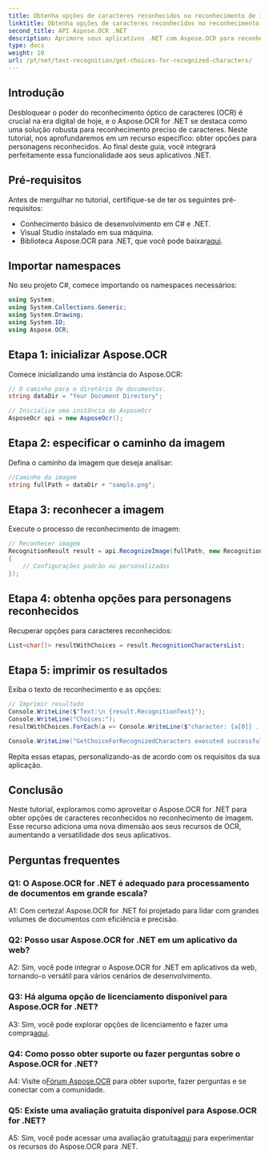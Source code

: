 ```yaml
---
title: Obtenha opções de caracteres reconhecidos no reconhecimento de imagem OCR
linktitle: Obtenha opções de caracteres reconhecidos no reconhecimento de imagem OCR
second_title: API Aspose.OCR .NET
description: Aprimore seus aplicativos .NET com Aspose.OCR para reconhecimento preciso de caracteres. Siga nosso guia passo a passo para recuperar opções de caracteres reconhecidos no reconhecimento de imagem.
type: docs
weight: 10
url: /pt/net/text-recognition/get-choices-for-recognized-characters/
---
```

## Introdução

Desbloquear o poder do reconhecimento óptico de caracteres (OCR) é crucial na era digital de hoje, e o Aspose.OCR for .NET se destaca como uma solução robusta para reconhecimento preciso de caracteres. Neste tutorial, nos aprofundaremos em um recurso específico: obter opções para personagens reconhecidos. Ao final deste guia, você integrará perfeitamente essa funcionalidade aos seus aplicativos .NET.

## Pré-requisitos

Antes de mergulhar no tutorial, certifique-se de ter os seguintes pré-requisitos:

- Conhecimento básico de desenvolvimento em C# e .NET.
- Visual Studio instalado em sua máquina.
-  Biblioteca Aspose.OCR para .NET, que você pode baixar[aqui](https://releases.aspose.com/ocr/net/).

## Importar namespaces

No seu projeto C#, comece importando os namespaces necessários:

```csharp
using System;
using System.Collections.Generic;
using System.Drawing;
using System.IO;
using Aspose.OCR;
```

## Etapa 1: inicializar Aspose.OCR

Comece inicializando uma instância do Aspose.OCR:

```csharp
// O caminho para o diretório de documentos.
string dataDir = "Your Document Directory";

// Inicialize uma instância do AsposeOcr
AsposeOcr api = new AsposeOcr();
```

## Etapa 2: especificar o caminho da imagem

Defina o caminho da imagem que deseja analisar:

```csharp
//Caminho da imagem
string fullPath = dataDir + "sample.png";
```

## Etapa 3: reconhecer a imagem

Execute o processo de reconhecimento de imagem:

```csharp
// Reconhecer imagem
RecognitionResult result = api.RecognizeImage(fullPath, new RecognitionSettings
{
    // Configurações padrão ou personalizadas
});
```

## Etapa 4: obtenha opções para personagens reconhecidos

Recuperar opções para caracteres reconhecidos:

```csharp
List<char[]> resultWithChoices = result.RecognitionCharactersList;
```

## Etapa 5: imprimir os resultados

Exiba o texto de reconhecimento e as opções:

```csharp
// Imprimir resultado
Console.WriteLine($"Text:\n {result.RecognitionText}");
Console.WriteLine("Choices:");
resultWithChoices.ForEach(a => Console.WriteLine($"character: {a[0]} . Choices: {a[1]} {a[2]} {a[3]} {a[4]}"));

Console.WriteLine("GetChoiceForRecognizedCharacters executed successfully");
```

Repita essas etapas, personalizando-as de acordo com os requisitos da sua aplicação.

## Conclusão

Neste tutorial, exploramos como aproveitar o Aspose.OCR for .NET para obter opções de caracteres reconhecidos no reconhecimento de imagem. Esse recurso adiciona uma nova dimensão aos seus recursos de OCR, aumentando a versatilidade dos seus aplicativos.

## Perguntas frequentes

### Q1: O Aspose.OCR for .NET é adequado para processamento de documentos em grande escala?

A1: Com certeza! Aspose.OCR for .NET foi projetado para lidar com grandes volumes de documentos com eficiência e precisão.

### Q2: Posso usar Aspose.OCR for .NET em um aplicativo da web?

A2: Sim, você pode integrar o Aspose.OCR for .NET em aplicativos da web, tornando-o versátil para vários cenários de desenvolvimento.

### Q3: Há alguma opção de licenciamento disponível para Aspose.OCR for .NET?

 A3: Sim, você pode explorar opções de licenciamento e fazer uma compra[aqui](https://purchase.aspose.com/buy).

### Q4: Como posso obter suporte ou fazer perguntas sobre o Aspose.OCR for .NET?

 A4: Visite o[Fórum Aspose.OCR](https://forum.aspose.com/c/ocr/16) para obter suporte, fazer perguntas e se conectar com a comunidade.

### Q5: Existe uma avaliação gratuita disponível para Aspose.OCR for .NET?

 A5: Sim, você pode acessar uma avaliação gratuita[aqui](https://releases.aspose.com/) para experimentar os recursos do Aspose.OCR para .NET.